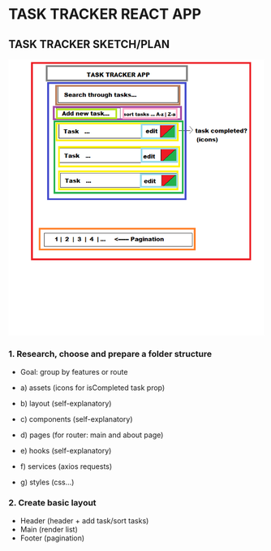 # TASK TRACKER REACT APP

## TASK TRACKER SKETCH/PLAN

![task-tracker sketch](https://github.com/zprpic/task-tracker-react/blob/main/task-tracker-sketch/task-tracker-sketch.png)

### 1. Research, choose and prepare a folder structure

- Goal: group by features or route

- a) assets (icons for isCompleted task prop)
- b) layout (self-explanatory)
- c) components (self-explanatory)
- d) pages (for router: main and about page)
- e) hooks (self-explanatory)
- f) services (axios requests)
- g) styles (css...)

### 2. Create basic layout

- Header (header + add task/sort tasks)
- Main (render list)
- Footer (pagination)
